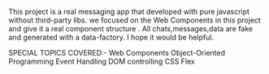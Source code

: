 This project is a real messaging app that developed with pure javascript without third-party libs.
we focused on the Web Components in this project and give it a real component structure . All chats,messages,data are fake and generated with a data-factory.
I hope it would be helpful.

SPECIAL TOPICS COVERED:-
Web Components
Object-Oriented Programming
Event Handling 
DOM controlling
CSS Flex
